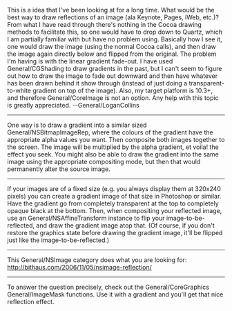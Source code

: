 This is a idea that I've been looking at for a long time. What would be the best way to draw reflections of an image (ala Keynote, Pages, iWeb, etc.)? From what I have read through there's nothing in the Cocoa drawing methods to facilitate this, so one would have to drop down to Quartz, which I am partially familiar with but have no problem using. Basically how I see it, one would draw the image (using the normal Cocoa calls), and then draw the image again directly below and flipped from the original. The problem I'm having is with the linear gradient fade-out. I have used General/CGShading to draw gradients in the past, but I can't seem to figure out how to draw the image to fade out downward and then have whatever has been drawn behind it show through (instead of just doing a transparent-to-white gradient on top of the image). Also, my target platform is 10.3+, and therefore General/CoreImage is not an option. Any help with this topic is greatly appreciated. --General/LoganCollins

----

One way is to draw a gradient into a similar sized General/NSBitmapImageRep, where the colours of the gradient have the appropriate alpha values you want. Then composite both images together to the screen. The image will be multiplied by the alpha gradient, et voila! the effect you seek. You might also be able to draw the gradient into the same image using the appropriate compositing mode, but then that would permanently alter the source image.

----

If your images are of a fixed size (e.g. you always display them at 320x240 pixels) you can create a gradient image of that size in Photoshop or similar. Have the gradient go from completely transparent at the top to completely opaque black at the bottom. Then, when compositing your reflected image, use an General/NSAffineTransform instance to flip your image-to-be-reflected, and draw the gradient image atop that. (Of course, if you don't restore the graphics state before drawing the gradient image, it'll be flipped just like the image-to-be-reflected.)

----

This General/NSImage category does what you are looking for: http://bithaus.com/2006/11/05/nsimage-reflection/

----

To answer the question precisely, check out the General/CoreGraphics General/ImageMask functions. Use it with a gradient and you'll get that nice reflection effect.